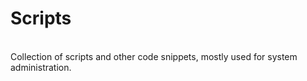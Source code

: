 # Scripts
<br>
Collection of scripts and other code snippets, mostly used for system administration.

